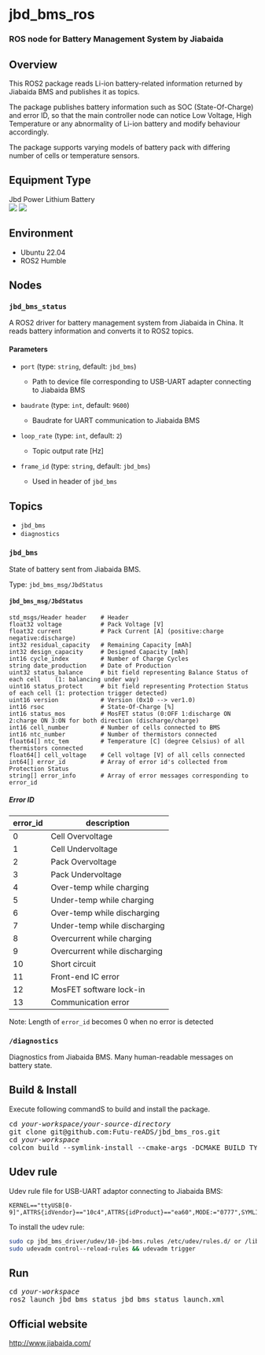 # jbd\_bms\_ros

### ROS node for Battery Management System by Jiabaida

## Overview

This ROS2 package reads Li-ion battery-related information returned by Jiabaida BMS and publishes it as topics.

The package publishes battery information such as SOC (State-Of-Charge) and error ID,
so that the main controller node can notice Low Voltage, High Temperature or any abnormality of Li-ion battery
and modify behaviour accordingly.

The package supports varying models of battery pack with differing number of cells or temperature sensors.


## Equipment Type

Jbd Power Lithium Battery\
![](https://github.com/I-Quotient-Robotics/jbd_bms_ros/blob/master/type_pic/144283718.jpg)
![](https://github.com/I-Quotient-Robotics/jbd_bms_ros/blob/master/type_pic/60348685.jpg)

## Environment

- Ubuntu 22.04
- ROS2 Humble

## Nodes

### `jbd_bms_status`

A ROS2 driver for battery management system from Jiabaida in China. It reads battery information and converts it to ROS2 topics.

#### Parameters

- `port` (type: `string`, default: `jbd_bms`)
    - Path to device file corresponding to USB-UART adapter connecting to Jiabaida BMS

- `baudrate` (type: `int`, default: `9600`)
    - Baudrate for UART communication to Jiabaida BMS

- `loop_rate` (type: `int`, default: `2`)
    - Topic output rate [Hz]

- `frame_id` (type: `string`, default: `jbd_bms`)
    - Used in header of `jbd_bms`

## Topics

- `jbd_bms`
- `diagnostics`


###  `jbd_bms`

State of battery sent from Jiabaida BMS.

Type: `jbd_bms_msg/JbdStatus`

#### `jbd_bms_msg/JbdStatus`

```
std_msgs/Header header    # Header
float32 voltage           # Pack Voltage [V]
float32 current           # Pack Current [A] (positive:charge negative:discharge)
int32 residual_capacity   # Remaining Capacity [mAh]
int32 design_capacity     # Designed Capacity [mAh]
int16 cycle_index         # Number of Charge Cycles
string date_production    # Date of Production
uint32 status_balance     # bit field representing Balance Status of each cell    (1: balancing under way)
uint16 status_protect     # bit field representing Protection Status of each cell (1: protection trigger detected)
uint16 version            # Version (0x10 --> ver1.0)
int16 rsoc                # State-Of-Charge [%]
int16 status_mos          # MosFET status (0:OFF 1:discharge ON 2:charge ON 3:ON for both direction (discharge/charge)
int16 cell_number         # Number of cells connected to BMS
int16 ntc_number          # Number of thermistors connected
float64[] ntc_tem         # Temperature [C] (degree Celsius) of all thermistors connected
float64[] cell_voltage    # Cell voltage [V] of all cells connected
int64[] error_id          # Array of error id's collected from Protection Status
string[] error_info       # Array of error messages corresponding to error_id
```

##### Error ID

| error_id | description                  |
|----------|------------------------------|
| 0        | Cell Overvoltage             |
| 1        | Cell Undervoltage            |
| 2        | Pack Overvoltage             |
| 3        | Pack Undervoltage            |
| 4        | Over-temp while charging     |
| 5        | Under-temp while charging    |
| 6        | Over-temp while discharging  |
| 7        | Under-temp while discharging |
| 8        | Overcurrent while charging   |
| 9        | Overcurrent while discharging|
| 10       | Short circuit                |
| 11       | Front-end IC error           |
| 12       | MosFET software lock-in      |
| 13       | Communication error          |

Note: Length of `error_id` becomes 0 when no error is detected


### `/diagnostics`

Diagnostics from Jiabaida BMS. Many human-readable messages on battery state.


## Build & Install

Execute following commandS to build and install the package.

<pre>
cd <i>your-workspace</i>/<i>your-source-directory</i>
git clone git@github.com:Futu-reADS/jbd_bms_ros.git
cd <i>your-workspace</i>
colcon build --symlink-install --cmake-args -DCMAKE_BUILD_TYPE=Release
</pre>

## Udev rule

Udev rule file for USB-UART adaptor connecting to Jiabaida BMS:

```
KERNEL=="ttyUSB[0-9]",ATTRS{idVendor}=="10c4",ATTRS{idProduct}=="ea60",MODE:="0777",SYMLINK+="jbd_bms"
```

To install the udev rule:

```bash
sudo cp jbd_bms_driver/udev/10-jbd-bms.rules /etc/udev/rules.d/ or /lib/udec/rules.d
sudo udevadm control--reload-rules && udevadm trigger
```

## Run


<pre>
cd <i>your-workspace</i>
ros2 launch jbd_bms_status jbd_bms_status_launch.xml
</pre>


## Official website
http://www.jiabaida.com/

